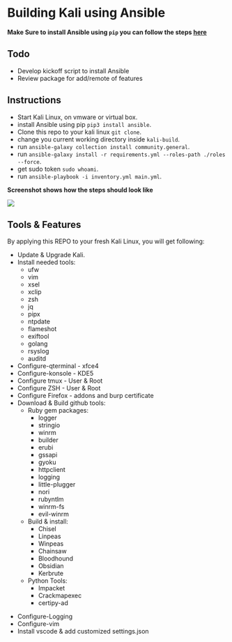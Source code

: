 
# Building Kali using Ansible

**Make Sure to install Ansible using `pip` you can follow the steps [here](https://docs.ansible.com/ansible/2.9/installation_guide/intro_installation.html#installing-ansible-with-pip)**
## Todo
- Develop kickoff script to install Ansible
- Review package for add/remote of features

## Instructions

- Start Kali Linux, on vmware or virtual box. 
- install Ansible using pip `pip3 install ansible`.
- Clone this repo to your kali linux `git clone`.
- change you current working directory inside `kali-build`.
- run `ansible-galaxy collection install community.general`.
- run `ansible-galaxy install -r requirements.yml --roles-path ./roles --force`.
- get sudo token `sudo whoami`.
- run `ansible-playbook -i inventory.yml main.yml`.

**Screenshot shows how the steps should look like**

![](attachments/Pasted%20image%2020230702173639.png)

## Tools & Features

By applying this REPO to your fresh Kali Linux, you will get following:
- Update & Upgrade Kali.
- Install needed tools:
	- ufw
	- vim
	- xsel
	- xclip
	- zsh
	- jq
	- pipx
	- ntpdate
	- flameshot
	- exiftool
	- golang
	- rsyslog
	- auditd
- Configure-qterminal - xfce4 
- Configure-konsole - KDE5
- Configure tmux - User & Root
- Configure ZSH - User & Root
- Configure Firefox - addons and burp certificate
- Download & Build github tools:
	- Ruby gem packages:
		- logger
		- stringio
		- winrm
		- builder
		- erubi
		- gssapi
		- gyoku
		- httpclient
		- logging
		- little-plugger
		- nori
		- rubyntlm
		- winrm-fs
		- evil-winrm
	 * Build & install:
		 * Chisel
		 * Linpeas
		 * Winpeas
		 * Chainsaw
		 * Bloodhound
		 * Obsidian
		 * Kerbrute
	 * Python Tools:
		 * Impacket
		 * Crackmapexec
		 * certipy-ad
* Configure-Logging
* Configure-vim
* Install vscode & add customized settings.json

